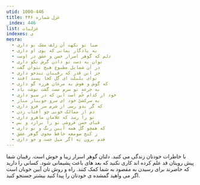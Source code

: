 ```yaml
---
utid: 1000-446
title: غزل شماره ۴۴۶
_index: 446
list: غزلیات
indexes: ی
mesra:
  - صبا تو نکهت آن زلف مشک بو داری
  - به یادگار بمانی که بوی او داری
  - دلم که گوهر اسرار حسن و عشق در اوست
  - توان به دست تو دادن گرش نکو داری
  - در آن شمایل مطبوع هیچ نتوان گفت
  - جز این قدر که رقیبان تندخو داری
  - نوای بلبلت ای گل کجا پسند افتد
  - که گوش و هوش به مرغان هرزه گو داری
  - به جرعه تو سرم مست گشت نوشت باد
  - خود از کدام خُم است این که در سبو داری
  - به سرکشیِّ خود ای سرو جویبار مناز
  - که گر بدو رسی از شرم سر فرو داری
  - دم از ممالک خوبی چو آفتاب زدن
  - تو را رسد که غلامان ماهرو داری
  - قبای حسن فروشی تو را برازد و بس
  - که همچو گل همه آیین رنگ و بو داری
  - ز کنج صومعه حافظ مجوی گوهر عشق
  - قدم برون نِه اگر میل جست و جو داری
---
```

با خاطرات خودتان زندگی می کنید. دلتان گوهر اسرار زیبا و خوش است. رقیبان شما پیش رویتان قد علم کرده اند کاری نکنید که بعد های باعث پشیمانی شود. کسانی را دارید که حاضرند برای رسیدن به مقصود به شما کمک کنند. راه و روش تان آیین خوبان است اگر می واهید گمشده ی خودتان را پیدا کنید بیشتر جستجو کنید.
